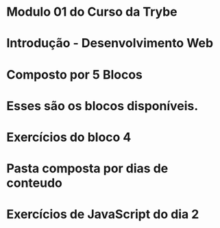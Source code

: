 # Modulo 01 do Curso da Trybe

# Introdução - Desenvolvimento Web

# Composto por 5 Blocos

# Esses são os blocos disponíveis.

# Exercícios do bloco 4

# Pasta composta por dias de conteudo

# Exercícios de JavaScript do dia 2
